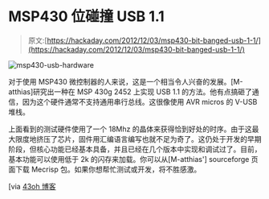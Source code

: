 # MSP430 位碰撞 USB 1.1

> 原文:[https://hackaday.com/2012/12/03/msp430-bit-banged-usb-1-1/](https://hackaday.com/2012/12/03/msp430-bit-banged-usb-1-1/)

![msp430-usb-hardware](../Images/d7d88e80d1cc4122b18646214face3d1.png)

对于使用 MSP430 微控制器的人来说，这是一个相当令人兴奋的发展。[M-atthias]研究出一种在 MSP 430g 2452 上实现 USB 1.1 的方法。他有点搞砸了通信，因为这个硬件通常不支持通用串行总线。这很像使用 AVR micros 的 V-USB 堆栈。

上面看到的测试硬件使用了一个 18Mhz 的晶体来获得恰到好处的时序。由于这最大限度地挤压了芯片，固件用汇编语言编写也就不足为奇了。这仍处于开发的早期阶段，但核心功能已经基本具备，并且已经在几个版本中实现和调试过了。目前，基本功能可以使用低于 2k 的闪存来加载。你可以从[M-atthias'] sourceforge 页面下载 Mecrisp 包。如果你想帮忙测试或开发，将不胜感激。

[via [43oh 博客](http://www.43oh.com/2012/12/usb-v1-1-support-on-the-msp430-launchpad/)